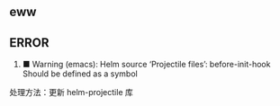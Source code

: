 ## eww


## ERROR

1.  ■  Warning (emacs): Helm source ‘Projectile files’: before-init-hook Should be defined as a symbol

处理方法：更新 helm-projectile 库

